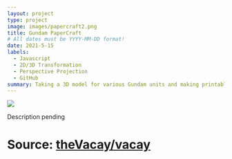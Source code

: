 ```yaml
---
layout: project
type: project
image: images/papercraft2.png
title: Gundam PaperCraft
# All dates must be YYYY-MM-DD format!
date: 2021-5-15
labels:
  - Javascript
  - 2D/3D Transformation 
  - Perspective Projection
  - GitHub
summary: Taking a 3D model for various Gundam units and making printable, PDF cut-outs for DIY projects
---
```


<img class="ui medium right floated rounded image" src="../images/papercraft3.png">

Description pending

# Source: <a href="https://github.com/theVacay/vacay"><i class="large github icon"></i>theVacay/vacay</a>
